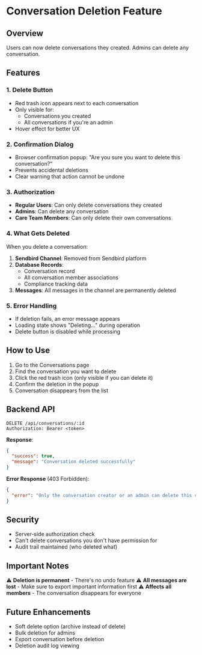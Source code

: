 # Conversation Deletion Feature

## Overview
Users can now delete conversations they created. Admins can delete any conversation.

## Features

### 1. Delete Button
- Red trash icon appears next to each conversation
- Only visible for:
  - Conversations you created
  - All conversations if you're an admin
- Hover effect for better UX

### 2. Confirmation Dialog
- Browser confirmation popup: "Are you sure you want to delete this conversation?"
- Prevents accidental deletions
- Clear warning that action cannot be undone

### 3. Authorization
- **Regular Users**: Can only delete conversations they created
- **Admins**: Can delete any conversation
- **Care Team Members**: Can only delete their own conversations

### 4. What Gets Deleted

When you delete a conversation:
1. **Sendbird Channel**: Removed from Sendbird platform
2. **Database Records**: 
   - Conversation record
   - All conversation member associations
   - Compliance tracking data
3. **Messages**: All messages in the channel are permanently deleted

### 5. Error Handling

- If deletion fails, an error message appears
- Loading state shows "Deleting..." during operation
- Delete button is disabled while processing

## How to Use

1. Go to the Conversations page
2. Find the conversation you want to delete
3. Click the red trash icon (only visible if you can delete it)
4. Confirm the deletion in the popup
5. Conversation disappears from the list

## Backend API

```http
DELETE /api/conversations/:id
Authorization: Bearer <token>
```

**Response**:
```json
{
  "success": true,
  "message": "Conversation deleted successfully"
}
```

**Error Response** (403 Forbidden):
```json
{
  "error": "Only the conversation creator or an admin can delete this conversation"
}
```

## Security

- Server-side authorization check
- Can't delete conversations you don't have permission for
- Audit trail maintained (who deleted what)

## Important Notes

⚠️ **Deletion is permanent** - There's no undo feature
⚠️ **All messages are lost** - Make sure to export important information first
⚠️ **Affects all members** - The conversation disappears for everyone

## Future Enhancements

- Soft delete option (archive instead of delete)
- Bulk deletion for admins
- Export conversation before deletion
- Deletion audit log viewing